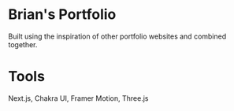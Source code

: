 # Brian's Portfolio

Built using the inspiration of other portfolio websites and combined together.

# Tools

Next.js, Chakra UI, Framer Motion, Three.js
